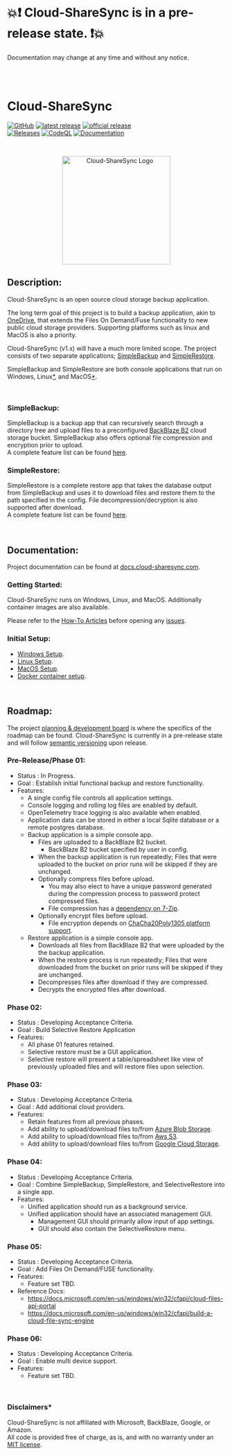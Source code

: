 # 💥❗ Cloud-ShareSync is in a pre-release state. ❗💥
Documentation may change at any time and without any notice.

<br><br>

# Cloud-ShareSync
[![GitHub](https://img.shields.io/github/license/DarkgreyDevelopment/Cloud-ShareSync?style=plastic)](https://github.com/DarkgreyDevelopment/Cloud-ShareSync/blob/main/LICENSE)
[![latest release](https://img.shields.io/github/v/release/DarkgreyDevelopment/Cloud-ShareSync?include_prereleases&label=latest%20release&style=plastic)](https://github.com/DarkgreyDevelopment/Cloud-ShareSync/releases/)
[![official release](https://img.shields.io/github/v/release/DarkgreyDevelopment/Cloud-ShareSync?label=official%20release&style=plastic)](https://github.com/DarkgreyDevelopment/Cloud-ShareSync/releases/)  
[![Releases](https://github.com/DarkgreyDevelopment/Cloud-ShareSync/actions/workflows/github-actions.yml/badge.svg?branch=main)](https://github.com/DarkgreyDevelopment/Cloud-ShareSync/actions/workflows/github-actions.yml)
[![CodeQL](https://github.com/DarkgreyDevelopment/Cloud-ShareSync/actions/workflows/codeql-analysis.yml/badge.svg?branch=main)](https://github.com/DarkgreyDevelopment/Cloud-ShareSync/actions/workflows/codeql-analysis.yml)
[![Documentation](https://github.com/DarkgreyDevelopment/Cloud-ShareSync/actions/workflows/pages/pages-build-deployment/badge.svg)](https://github.com/DarkgreyDevelopment/Cloud-ShareSync/actions/workflows/pages/pages-build-deployment)

<br>

<p style='text-align: center;'>
<a href="https://cloud-sharesync.com"><img src="https://docs.cloud-sharesync.com/images/CloudShareSyncLogo.svg" alt="Cloud-ShareSync Logo" style="width:250px;height:250px"></a>
</p>

## Description:
Cloud-ShareSync is an open source cloud storage backup application.

The long term goal of this project is to build a backup application, akin to [OneDrive](https://onedrive.com), that extends the Files On Demand/Fuse functionality to new public cloud storage providers. Supporting platforms such as linux and MacOS is also a priority.  

Cloud-ShareSync (v1.x) will have a much more limited scope. The project consists of two separate applications; [SimpleBackup](https://docs.cloud-sharesync.com/api/Cloud_ShareSync.SimpleRestore.html) and [SimpleRestore](https://docs.cloud-sharesync.com/api/Cloud_ShareSync.SimpleBackup.html).  

SimpleBackup and SimpleRestore are both console applications that run on Windows, Linux[*](a "Linux is tested on Ubuntu latest."), and MacOS[*](a "MacOS is tested on macOS 11 Big Sur.").  

<br>

### SimpleBackup:
SimpleBackup is a backup app that can recursively search through a directory tree and upload files to a preconfigured [BackBlaze B2](https://www.backblaze.com/b2/cloud-storage.html) cloud storage bucket. SimpleBackup also offers optional file compression and encryption prior to upload.  
A complete feature list can be found [here](https://docs.cloud-sharesync.com/articles/SimpleBackupFeatures.html).  

### SimpleRestore:
SimpleRestore is a complete restore app that takes the database output from SimpleBackup and uses it to download files and restore them to the path specified in the config. File decompression/decryption is also supported after download.  
A complete feature list can be found [here](https://docs.cloud-sharesync.com/articles/SimpleRestoreFeatures.html).  

<br>

## Documentation:
Project documentation can be found at [docs.cloud-sharesync.com](https://docs.cloud-sharesync.com).  

### Getting Started:
Cloud-ShareSync runs on Windows, Linux, and MacOS. Additionally container images are also available.  

Please refer to the [How-To Articles](https://docs.cloud-sharesync.com/articles/HowTo/index.html) before opening any [issues](https://github.com/DarkgreyDevelopment/Cloud-ShareSync/issues).  

### Initial Setup:
- [Windows Setup](https://docs.cloud-sharesync.com/articles/HowTo/WindowsSetup.html).
- [Linux Setup](https://docs.cloud-sharesync.com/articles/HowTo/LinuxSetup.html).
- [MacOS Setup](https://docs.cloud-sharesync.com/articles/HowTo/MacOsSetup.html).
- [Docker container setup](https://docs.cloud-sharesync.com/articles/HowTo/DockerSetup.html).

<br>

## Roadmap:
The project [planning & development board](https://github.com/orgs/DarkgreyDevelopment/projects/3) is where the specifics of the roadmap can be found. Cloud-ShareSync is currently in a pre-release state and will follow [semantic versioning](https://semver.org) upon release.  

### Pre-Release/Phase 01:  
  - Status  : In Progress.  
  - Goal    : Establish initial functional backup and restore functionality.  
  - Features:  
    - A single config file controls all application settings.  
    - Console logging and rolling log files are enabled by default.
	- OpenTelemetry trace logging is also available when enabled.  
    - Application data can be stored in either a local Sqlite database or a remote postgres database.  
    - Backup application is a simple console app.
      - Files are uploaded to a BackBlaze B2 bucket.  
        - BackBlaze B2 bucket specified by user in config.  
      - When the backup application is run repeatedly; Files that were uploaded to the bucket on prior runs will be skipped if they are unchanged.  
      - Optionally compress files before upload.  
        - You may also elect to have a unique password generated during the compression process to password protect compressed files.  
        - File compression has a [dependency on 7-Zip](https://docs.cloud-sharesync.com/articles/7ZipDependency.html).
      - Optionally encrypt files before upload.  
        - File encryption depends on [ChaCha20Poly1305 platform support](https://docs.cloud-sharesync.com/api/Cloud_ShareSync.Core.Cryptography.FileEncryption.ManagedChaCha20Poly1305.html).
    - Restore application is a simple console app.  
      - Downloads all files from BackBlaze B2 that were uploaded by the the backup application.  
      - When the restore process is run repeatedly; Files that were downloaded from the bucket on prior runs will be skipped if they are unchanged.  
      - Decompresses files after download if they are compressed.  
      - Decrypts the encrypted files after download.  

### Phase 02:  
  - Status  : Developing Acceptance Criteria.  
  - Goal    : Build Selective Restore Application  
  - Features:  
    - All phase 01 features retained.  
    - Selective restore must be a GUI application.  
    - Selective restore will present a table/spreadsheet like view of previously uploaded files and will restore files upon selection.

### Phase 03:  
  - Status  : Developing Acceptance Criteria.  
  - Goal    : Add additional cloud providers.  
  - Features:  
    - Retain features from all previous phases.  
    - Add ability to upload/download files to/from [Azure Blob Storage](https://azure.microsoft.com/en-us/services/storage/blobs).  
    - Add ability to upload/download files to/from [Aws S3](https://aws.amazon.com/s3).  
    - Add ability to upload/download files to/from [Google Cloud Storage](https://cloud.google.com/storage).  

### Phase 04:  
  - Status  : Developing Acceptance Criteria.  
  - Goal    : Combine SimpleBackup, SimpleRestore, and SelectiveRestore into a single app.  
  - Features:  
    - Unified application should run as a background service.  
    - Unified application should have an associated management GUI.  
      - Management GUI should primarily allow input of app settings.  
      - GUI should also contain the SelectiveRestore menu.  

### Phase 05:  
  - Status  : Developing Acceptance Criteria.  
  - Goal    : Add Files On Demand/FUSE functionality.  
  - Features:  
    - Feature set TBD.  
  - Reference Docs: 
    - https://docs.microsoft.com/en-us/windows/win32/cfapi/cloud-files-api-portal
    - https://docs.microsoft.com/en-us/windows/win32/cfapi/build-a-cloud-file-sync-engine

### Phase 06:  
  - Status  : Developing Acceptance Criteria.  
  - Goal    : Enable multi device support.  
  - Features:  
    - Feature set TBD.  

<br>

### Disclaimers*
Cloud-ShareSync is not affiliated with Microsoft, BackBlaze, Google, or Amazon.  
All code is provided free of charge, as is, and with no warranty under an [MIT license](https://github.com/DarkgreyDevelopment/Cloud-ShareSync/blob/main/LICENSE).